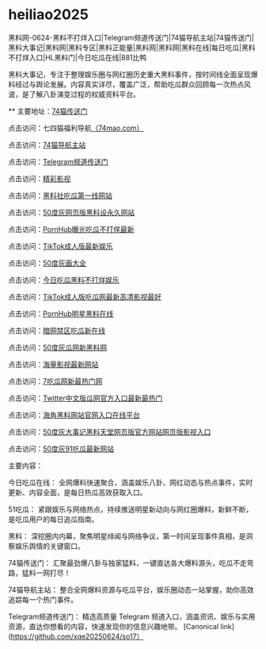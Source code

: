 # heiliao2025
黑料网-0624-黑料不打烊入口|Telegram频道传送门|74猫导航主站|74猫传送门|黑料大事记|黑料网|黑料专区|黑料正能量|黑料网|黑料网|黑料在线|每日吃瓜|黑料不打烊入口|HL黑料门|今日吃瓜在线|881比鸭

黑料大事记，专注于整理娱乐圈与网红圈历史重大黑料事件，按时间线全面呈现爆料经过与舆论发展。内容真实详尽，覆盖广泛，帮助吃瓜群众回顾每一次热点风波，是了解八卦演变过程的权威资料平台。

** 主要地址：<a href="https://74mao.com/">74猫传送门</a>

点击访问：七四猫福利导航<a href="https://74mao.com/">（74mao.com）</a>

点击访问：<a href="https://74mao.com/">74猫导航主站</a>

点击访问：<a href="https://74mao.com/">Telegram频道传送门</a>

点击访问：<a href="https://hj-216.pages.dev/">精彩影视</a>

点击访问：<a href="https://hj-218.pages.dev/">黑料社吃瓜第一线网站</a>

点击访问：<a href="https://hj-219.pages.dev/">50度灰网页版黑料设永久网站</a>

点击访问：<a href="https://hj-224.pages.dev/">PornHub曝光吃瓜不打佯最新</a>

点击访问：<a href="https://cg8-12.pages.dev/">TikTok成人版最新娱乐</a>

点击访问：<a href="https://hj-143.pages.dev/">50度灰画大全</a>

点击访问：<a href="https://hj-145.pages.dev/">今日吃瓜黑料不打烊娱乐</a>

点击访问：<a href="https://hj-149.pages.dev/">TikTok成人版吃瓜网最新高清影视最好</a>

点击访问：<a href="https://chiguaqunzhongde.pages.dev/">PornHub明星黑料在线</a>

点击访问：<a href="https://hj-156.pages.dev/">暗网禁区吃瓜新在线</a>

点击访问：<a href="https://hj-161.pages.dev/">50度灰瓜网新黑料网</a>

点击访问：<a href="https://hj-162.pages.dev/">海量影视最新网站</a>

点击访问：<a href="https://chiguaqunzhongde.pages.dev/">7吃瓜网新最热门网</a>

点击访问：<a href="https://hj-170.pages.dev/">Twitter中文版瓜网官方入口最新最热门</a>

点击访问：<a href="https://hls-15.pages.dev/">海角黑料网站官网入口在线平台</a>

点击访问：<a href="https://hls-17.pages.dev/">50度灰大事记黑料天堂网页版官方网站网页版影视入口</a>

点击访问：<a href="https://91chiguazhongxin.pages.dev/">50度灰91吃瓜最新网站</a>

主要内容：

今日吃瓜在线：
全网爆料快速聚合，涵盖娱乐八卦、网红动态与热点事件，实时更新、内容全面，是每日热瓜高效获取入口。

51吃瓜：
紧跟娱乐与网络热点，持续推送明星新动向与网红圈爆料，新鲜不断，是吃瓜用户的每日追瓜指南。

黑料：
深挖圈内内幕，聚焦明星绯闻与网络争议，第一时间呈现事件真相，是洞察娱乐舆情的关键窗口。

74猫传送门：
汇聚最劲爆八卦与独家猛料，一键直达各大爆料源头，吃瓜不走弯路，猛料一网打尽！

74猫导航主站：
整合全网爆料资源与吃瓜平台，娱乐圈动态一站掌握，助你高效追踪每一个热门事件。

Telegram频道传送门：
精选高质量 Telegram 频道入口，涵盖资讯、娱乐与实用资源，直达你想看的内容，快速发现你的信息兴趣地带。
[Canonical link](https://github.com/xqe20250624/so17）
